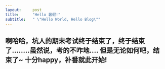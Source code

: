 ```yaml
---
layout:     post
title:      "Hello 暑假!"
subtitle:   " \"Hello World, Hello Blog\""
---
```

啊哈哈，坑人的期末考试终于结束了，终于结束了........虽然说，考的不咋地....
但是无论如何吧，结束了~
十分happy，补番就此开始!
---
